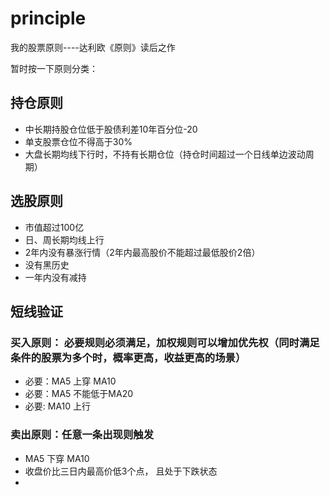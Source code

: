 # principle
我的股票原则----达利欧《原则》读后之作

暂时按一下原则分类：
## 持仓原则
* 中长期持股仓位低于股债利差10年百分位-20
* 单支股票仓位不得高于30%
* 大盘长期均线下行时，不持有长期仓位（持仓时间超过一个日线单边波动周期）

## 选股原则
* 市值超过100亿
* 日、周长期均线上行
* 2年内没有暴涨行情（2年内最高股价不能超过最低股价2倍）
* 没有黑历史
* 一年内没有减持

## 短线验证
### 买入原则： 必要规则必须满足，加权规则可以增加优先权（同时满足条件的股票为多个时，概率更高，收益更高的场景）
* 必要：MA5 上穿 MA10
* 必要：MA5 不能低于MA20
* 必要: MA10 上行
### 卖出原则：任意一条出现则触发
* MA5 下穿 MA10 
* 收盘价比三日内最高价低3个点， 且处于下跌状态
* 